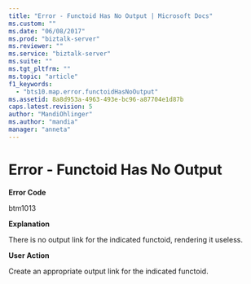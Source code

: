 ```yaml
---
title: "Error - Functoid Has No Output | Microsoft Docs"
ms.custom: ""
ms.date: "06/08/2017"
ms.prod: "biztalk-server"
ms.reviewer: ""
ms.service: "biztalk-server"
ms.suite: ""
ms.tgt_pltfrm: ""
ms.topic: "article"
f1_keywords: 
  - "bts10.map.error.functoidHasNoOutput"
ms.assetid: 8a8d953a-4963-493e-bc96-a87704e1d87b
caps.latest.revision: 5
author: "MandiOhlinger"
ms.author: "mandia"
manager: "anneta"
---
```

# Error - Functoid Has No Output
**Error Code**  
  
 btm1013  
  
 **Explanation**  
  
 There is no output link for the indicated functoid, rendering it useless.  
  
 **User Action**  
  
 Create an appropriate output link for the indicated functoid.
